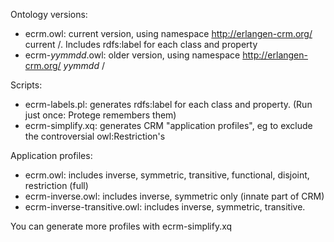 Ontology versions:
- ecrm.owl: current version, using namespace http://erlangen-crm.org/ current /. Includes rdfs:label for each class and property
- ecrm-_yymmdd_.owl: older version, using namespace http://erlangen-crm.org/ _yymmdd_ /

Scripts:
- ecrm-labels.pl: generates rdfs:label for each class and property. (Run just once: Protege remembers them)
- ecrm-simplify.xq: generates CRM "application profiles", eg to exclude the controversial owl:Restriction's

Application profiles:
- ecrm.owl: includes inverse, symmetric, transitive, functional, disjoint, restriction (full)
- ecrm-inverse.owl: includes inverse, symmetric only (innate part of CRM)
- ecrm-inverse-transitive.owl: includes inverse, symmetric, transitive.

You can generate more profiles with ecrm-simplify.xq
